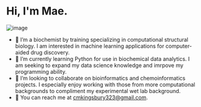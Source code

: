 # Hi, I'm Mae.

![image](https://user-images.githubusercontent.com/91640554/165887049-72b63617-05b3-45ea-9f08-6872b6e4903b.png)

- 🌸 I’m a biochemist by training specializing in computational structural biology. I am interested in machine learning applications for computer-aided drug discovery.
- 🌸 I’m currently learning Python for use in biochemical data analytics. I am seeking to expand my data science knowledge and imrpove my programming ability.
- 🌸 I’m looking to collaborate on bioinformatics and chemoinformatics projects. I especially enjoy working with those from more computational backgrounds to compliment my experimental wet lab background.
- 🌸 You can reach me at cmkingsbury323@gmail.com.

<!---
cmk323/cmk323 is a ✨ special ✨ repository because its `README.md` (this file) appears on your GitHub profile.
You can click the Preview link to take a look at your changes.
--->
